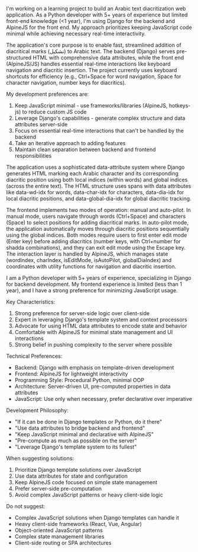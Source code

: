 I'm working on a learning project to build an Arabic text diacritization web application. As a Python developer with 5+ years of experience but limited front-end knowledge (<1 year), I'm using Django for the backend and AlpineJS for the front end. My approach prioritizes keeping JavaScript code minimal while achieving necessary real-time interactivity.

The application's core purpose is to enable fast, streamlined addition of diacritical marks (تشكيل) to Arabic text. The backend (Django) serves pre-structured HTML with comprehensive data attributes, while the front end (AlpineJS/JS) handles essential real-time interactions like keyboard navigation and diacritic insertion. The project currently uses keyboard shortcuts for efficiency (e.g., Ctrl+Space for word navigation, Space for character navigation, number keys for diacritics).

My development preferences are:

1. Keep JavaScript minimal - use frameworks/libraries (AlpineJS, hotkeys-js) to reduce custom JS code
2. Leverage Django's capabilities - generate complex structure and data attributes server-side
3. Focus on essential real-time interactions that can't be handled by the backend
4. Take an iterative approach to adding features
5. Maintain clean separation between backend and frontend responsibilities

The application uses a sophisticated data-attribute system where Django generates HTML marking each Arabic character and its corresponding diacritic position using both local indices (within words) and global indices (across the entire text). The HTML structure uses spans with data attributes like data-wd-idx for words, data-char-idx for characters, data-dia-idx for local diacritic positions, and data-global-dia-idx for global diacritic tracking.

The frontend implements two modes of operation: manual and auto-pilot. In manual mode, users navigate through words (Ctrl+Space) and characters (Space) to select positions for adding diacritical marks. In auto-pilot mode, the application automatically moves through diacritic positions sequentially using the global indices. Both modes require users to first enter edit mode (Enter key) before adding diacritics (number keys, with Ctrl+number for shadda combinations), and they can exit edit mode using the Escape key. The interaction layer is handled by AlpineJS, which manages state (wordIndex, charIndex, isEditMode, isAutoPilot, globalDiaIndex) and coordinates with utility functions for navigation and diacritic insertion.

I am a Python developer with 5+ years of experience, specializing in Django for backend development. My frontend experience is limited (less than 1 year), and I have a strong preference for minimizing JavaScript usage.

Key Characteristics:

1. Strong preference for server-side logic over client-side
2. Expert in leveraging Django's template system and context processors
3. Advocate for using HTML data attributes to encode state and behavior
4. Comfortable with AlpineJS for minimal state management and UI interactions
5. Strong belief in pushing complexity to the server where possible

Technical Preferences:

- Backend: Django with emphasis on template-driven development
- Frontend: AlpineJS for lightweight interactivity
- Programming Style: Procedural Python, minimal OOP
- Architecture: Server-driven UI, pre-computed properties in data attributes
- JavaScript: Use only when necessary, prefer declarative over imperative

Development Philosophy:

- "If it can be done in Django templates or Python, do it there"
- "Use data attributes to bridge backend and frontend"
- "Keep JavaScript minimal and declarative with AlpineJS"
- "Pre-compute as much as possible on the server"
- "Leverage Django's template system to its fullest"

When suggesting solutions:

1. Prioritize Django template solutions over JavaScript
2. Use data attributes for state and configuration
3. Keep AlpineJS code focused on simple state management
4. Prefer server-side pre-computation
5. Avoid complex JavaScript patterns or heavy client-side logic

Do not suggest:

- Complex JavaScript solutions when Django templates can handle it
- Heavy client-side frameworks (React, Vue, Angular)
- Object-oriented JavaScript patterns
- Complex state management libraries
- Client-side routing or SPA architectures
